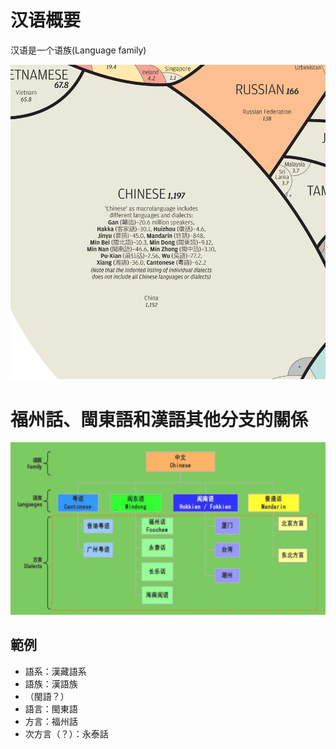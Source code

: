 # 汉语概要

汉语是一个语族(Language family)

![img](../images/languageshqscmp-detail.png)


# 福州話、閩東語和漢語其他分支的關係
![img](../images/tree.jpg)


## 範例
- 語系：漢藏語系
- 語族：漢語族
- （閩語？）
- 語言：閩東語
- 方言：福州話
- 次方言（？）：永泰話
